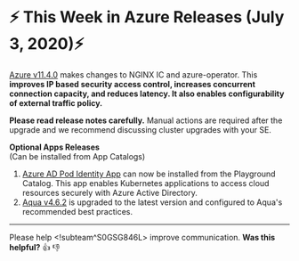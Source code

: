 # :zap: This Week in Azure Releases (July 3, 2020):zap:

[Azure v11.4.0](https://github.com/giantswarm/releases/tree/master/azure/v11.4.0) makes changes to NGINX IC and azure-operator. This **improves IP based security access control, increases concurrent connection capacity, and reduces latency. It also enables configurability of external traffic policy.**

**Please read release notes carefully.** Manual actions are required after the upgrade and we recommend discussing cluster upgrades with your SE.

**Optional Apps Releases**  
(Can be installed from App Catalogs)

1. [Azure AD Pod Identity App](https://github.com/giantswarm/azure-ad-pod-identity-app) can now be installed from the Playground Catalog. This app enables Kubernetes applications to access cloud resources securely with Azure Active Directory.
2. [Aqua v4.6.2](https://github.com/giantswarm/aqua-app/blob/master/CHANGELOG.md#v462-2020-07-02) is upgraded to the latest version and configured to Aqua's recommended best practices.

---

Please help <!subteam^S0GSG846L> improve communication. **Was this helpful?** :thumbsup: :thumbsdown:
